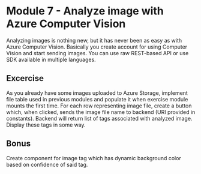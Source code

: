 # Module 7 - Analyze image with Azure Computer Vision

Analyzing images is nothing new, but it has never been as easy as with Azure Computer Vision. Basically you create account for using Computer Vision and start sending images. You can use raw REST-based API or use SDK available in multiple languages.

## Excercise

As you already have some images uploaded to Azure Storage, implement file table used in previous modules and populate it when exercise module mounts the first time. For each row representing image file, create a button which, when clicked, sends the image file name to backend (URI provided in constants). Backend will return list of tags associated with analyzed image. Display these tags in some way.

## Bonus

Create component for image tag which has dynamic background color based on confidence of said tag.
